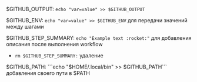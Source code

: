 $GITHUB_OUTPUT: ```echo "var=value" >> $GITHUB_OUTPUT```

$GITHUB_ENV: ```echo "var=value" >> $GITHUB_ENV``` для передачи значений между шагами

$GITHUB_STEP_SUMMARY: ```echo "Example text :rocket:"``` для добавления описания после выполнения workflow
- ```rm $GITHUB_STEP_SUMMARY:``` удаление

$GITHUB_PATH: ```echo "$HOME/.local/bin" >> $GITHUB_PATH``` добавления своего пути в $PATH
